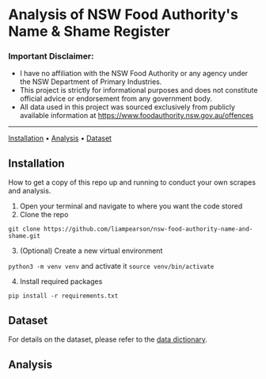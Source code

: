 # Analysis of NSW Food Authority's Name & Shame Register
### Important Disclaimer:

* I have no affiliation with the NSW Food Authority or any agency under the NSW Department of Primary Industries.
* This project is strictly for informational purposes and does not constitute official advice or endorsement from any government body.
* All data used in this project was sourced exclusively from publicly available information at https://www.foodauthority.nsw.gov.au/offences
---
[Installation](https://github.com/liampearson/nsw-food-authority-name-and-shame/blob/main/README.md#installation) • [Analysis](https://github.com/liampearson/nsw-food-authority-name-and-shame/blob/main/README.md#analysis) • [Dataset](https://github.com/liampearson/nsw-food-authority-name-and-shame/blob/main/docs/data_dictionary.md)


## Installation
How to get a copy of this repo up and running to conduct your own scrapes and analysis.

1. Open your terminal and navigate to where you want the code stored
2. Clone the repo
   
`git clone https://github.com/liampearson/nsw-food-authority-name-and-shame.git`

3. (Optional) Create a new virtual environment
   
`python3 -m venv venv`  and activate it  `source venv/bin/activate`

4. Install required packages

`pip install -r requirements.txt`

## Dataset
For details on the dataset, please refer to the [data dictionary](https://github.com/liampearson/nsw-food-authority-name-and-shame/blob/main/docs/data_dictionary.md).

## Analysis

